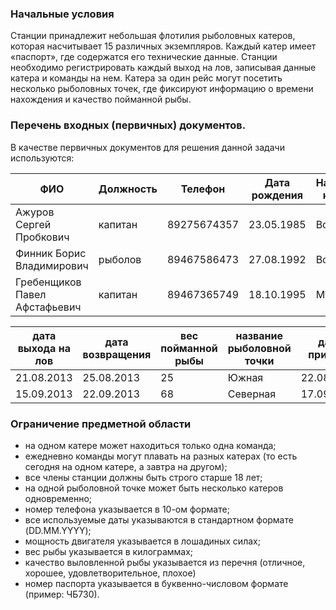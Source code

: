 ### Начальные условия
Станции принадлежит небольшая флотилия рыболовных катеров, которая насчитывает 
15 различных экземпляров. Каждый катер имеет «паспорт», где содержатся его
технические данные. Станции необходимо регистрировать каждый выход на лов,
записывая данные катера и команды на нем. Катера за один рейс могут посетить
несколько рыболовных точек, где фиксируют информацию о времени нахождения
и качество пойманной рыбы.

### Перечень входных (первичных) документов.
В качестве первичных документов для решения данной задачи используются:

| ФИО | Должность | Телефон | Дата рождения | Название катера | мощность двигателя | дата постройки | Вес катера |
|-----|-----------|---------|---------------|-----------------|--------------------|----------------|------------|
| Ажуров Сергей Пробкович       | капитан | 89275674357 | 23.05.1985 | Волна | 243  | 24.04.1993 | 680 |
| Финник Борис Владимирович     | рыболов | 89467586473 | 27.08.1992 | Волна | 243  | 24.04.1993 | 680 |
| Гребенщиков Павел Афстафьевич | капитан | 89467365749 | 18.10.1995 | Молния | 400 | 17.02.2003 | 800 |

|дата выхода на лов|дата возвращения|вес пойманной рыбы|название рыболовной точки|дата прихода|дата выхода|качество рыбы|
|------------------|----------------|------------------|-------------------------|------------|-----------|-------------|
| 21.08.2013 | 25.08.2013 | 25 | Южная    | 22.08.2013 |24.08.2013 | хорошее  |
| 15.09.2013 | 22.09.2013 | 68 | Северная | 17.09.2013 |20.09.2013 | отличное |

### Ограничение предметной области
* на одном катере может находиться только одна команда;
* ежедневно команды могут плавать на разных катерах (то есть сегодня на одном катере, а завтра на другом);
* все члены станции должны быть строго старше 18 лет;
* на одной рыболовной точке может быть несколько катеров одновременно;
* номер телефона указывается в 10-ом формате;
* все используемые даты указываются в стандартном формате (DD.MM.YYYY);
* мощность двигателя указывается в лошадиных силах;
* вес рыбы указывается в килограммах;
* качество выловленной рыбы указывается из перечня (отличное, хорошее, удовлетворительное, плохое) 
* номер паспорта указывается в буквенно-числовом формате (пример: ЧБ730).
